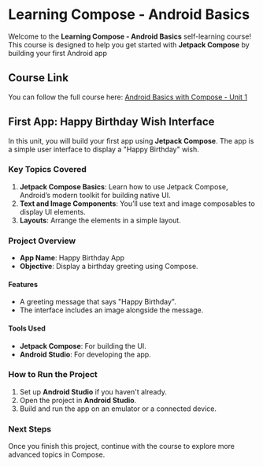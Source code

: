# Learning Compose - Android Basics
Welcome to the **Learning Compose - Android Basics** self-learning course! This course is designed to help you get started with **Jetpack Compose** by building your first Android app


## Course Link

You can follow the full course here: [Android Basics with Compose - Unit 1](https://developer.android.com/courses/android-basics-compose/unit-1)

## First App: Happy Birthday Wish Interface

In this unit, you will build your first app using **Jetpack Compose**. The app is a simple user interface to display a "Happy Birthday" wish.

### Key Topics Covered
1. **Jetpack Compose Basics**: Learn how to use Jetpack Compose, Android’s modern toolkit for building native UI.
2. **Text and Image Components**: You’ll use text and image composables to display UI elements.
3. **Layouts**: Arrange the elements in a simple layout.

### Project Overview
- **App Name**: Happy Birthday App
- **Objective**: Display a birthday greeting using Compose.
  
#### Features
- A greeting message that says "Happy Birthday".
- The interface includes an image alongside the message.
  
#### Tools Used
- **Jetpack Compose**: For building the UI.
- **Android Studio**: For developing the app.
  
### How to Run the Project
1. Set up **Android Studio** if you haven't already.
2. Open the project in **Android Studio**.
3. Build and run the app on an emulator or a connected device.

### Next Steps
Once you finish this project, continue with the course to explore more advanced topics in Compose.
